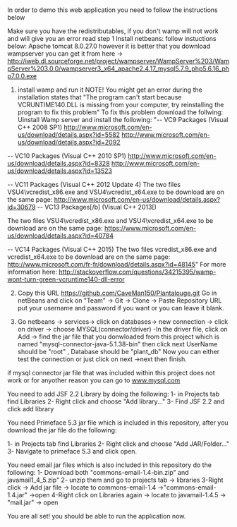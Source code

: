 # 
In order to demo this web application you need to follow the instructions below

Make sure you have the redistributables, if you don't wamp will not work and will give you an error read step 1
Install netbeans:
follow instuctions below:
Apache tomcat 8.0.27.0  however it is better that you download wampserver you can get it from here -> http://iweb.dl.sourceforge.net/project/wampserver/WampServer%203/WampServer%203.0.0/wampserver3_x64_apache2.4.17_mysql5.7.9_php5.6.16_php7.0.0.exe

1. install wamp and run it
   NOTE! You might get an error during the installation states that "The program can't start because VCRUNTIME140.DLL is missing from your computer, try reinstalling the program to fix this problem"
To fix this problem download the follwing:
Uinstall Wamp server
and install the following:
"-- VC9 Packages (Visual C++ 2008 SP1) http://www.microsoft.com/en-us/download/details.aspx?id=5582 http://www.microsoft.com/en-us/download/details.aspx?id=2092

-- VC10 Packages (Visual C++ 2010 SP1) http://www.microsoft.com/en-us/download/details.aspx?id=8328 http://www.microsoft.com/en-us/download/details.aspx?id=13523

-- VC11 Packages (Visual C++ 2012 Update 4) The two files VSU4\vcredist_x86.exe and VSU4\vcredist_x64.exe to be download are on the same page: http://www.microsoft.com/en-us/download/details.aspx?id=30679 -- VC13 Packages[/b] (Visual C++ 2013[)

The two files VSU4\vcredist_x86.exe and VSU4\vcredist_x64.exe to be download are on the same page: https://www.microsoft.com/en-us/download/details.aspx?id=40784

-- VC14 Packages (Visual C++ 2015) The two files vcredist_x86.exe and vcredist_x64.exe to be download are on the same page: http://www.microsoft.com/fr-fr/download/details.aspx?id=48145"
For more information here:
http://stackoverflow.com/questions/34215395/wamp-wont-turn-green-vcruntime140-dll-error


2. Copy this URL https://github.com/CaveMan150/Plantalouge.git
Go in netBeans and click on "Team" -> Git -> Clone -> Paste Repository URL 
put your username and password if you want or you can leave it blank.

3.  Go netbeans -> services-> click on databases-> new connection -> click on driver -> choose MYSQL(connector/driver) 
 -In the driver file, click on Add -> find the jar file that you donwloaded from this project which is named "mysql-connector-java-5.1.38-bin" then click next UserName should be "root" , Database should be "plant_db"
 Now you can either test the connection or just click on next ->next then finish.




if mysql connector jar file that was included within this project does not work or for anyother reason you can go to www.mysql.com 




You need to add JSF 2.2 Library by doing the following:
1- in Projects tab find Libraries
2- Right click and choose  "Add library..."
3- Find JSF 2.2 and click add library

You need Primeface 5.3 jar file which is included in this repository, after you download the jar file do the following:

1- in Projects tab find Libraries
2- Right click and choose  "Add JAR/Folder..."
3- Navigate to primeface 5.3 and click open.

You need email jar files which is also included in this repository do the following:
1- Download both "commons-email-1.4-bin.zip" and javamail1_4_5.zip"
2- unzip them and go to projects tab -> libraries
3-Right click -> Add jar file -> locate to commons-email-1.4 ->"commons-email-1.4.jar" ->open
4-Right click on Libraries again -> locate to javamail-1.4.5 -> "mail.jar" -> open

You are all set! you should be able to run the application now.

